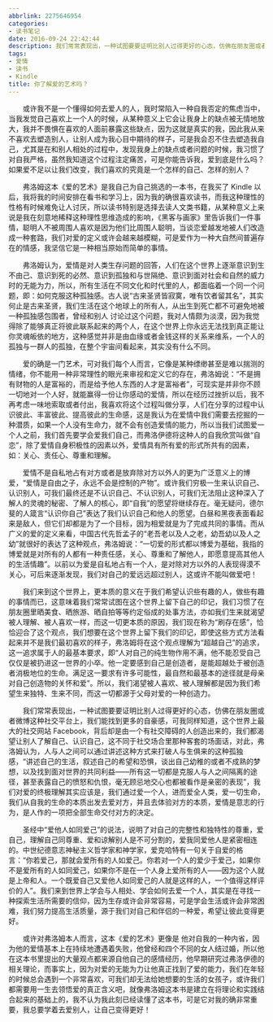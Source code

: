```yaml
---
abbrlink: 2275646954
categories:
- 读书笔记
date: 2016-09-24 22:42:44
description: 我们常常表现出，一种试图要要证明比别人过得更好的心态，仿佛在朋友圈或者微博这种社交平台上，我们能找到更多的自豪感，可我同样知道，这个世界上最大的社交网站 Facebook，背后却是由一个有社交障碍的人创造出来的，我们都渴望让别人了解自己、认识自己，这不同于社交场合里那种客套的场面话，对此，弗洛姆认为，人与人之间可以通过讲述这种方式来打破人与生俱来的这种孤独感，“讲述自己的生活，叙述自己的希望和恐惧，谈出自己幼稚的或者不成熟的梦想，以及找到面对世界的共同利益——所有这一切都是克服人与人之间隔离的途径，甚至表露自己的愤怒和仇恨，毫无顾忌地交心也都被看作是亲密的表现”，我们对爱的终极理解其实应该是，我们通过爱一个人，进而爱全人类，爱一切生命，我们从自我的生命的本质出发去爱对方，并且去体验对方的本质，爱情是意志的行为，是人作的一项把全部生命交付对方的决定;爱的确是一门艺术，可对我们每个人而言，它像是某种缥缈甚至是难以揣测的情绪，你不能用一种非常理性的眼光来审视和定义它的存在，弗洛姆说：“不是拥有财物的人是富裕的，而是给予他人东西的人才是富裕者”，可现实是并非你不顾一切地对一个人好，就能赢得一份让你感动的爱情，所以在经历过挫折以后，我不再考虑一味地索取或者付出，我喜欢将这个过程叫做分享，人们在分享的过程中认识彼此、丰富彼此、提高彼此的生命感，这是我认为在爱情中我们需要去挖掘的一种潜质，如果一个人没有生命力，就不会有创造爱情的能力，所以当我们试图爱一个人之前，我们首先要学会爱我们自己，而弗洛伊德将这种人的自我欣赏叫做“自恋”，除了爱情自身积极性的因素以外，爱情具有所有爱的形式所共有的因素，如：关心、责任心、尊重和理解;我们来到这个世界上，更本质的意义在于我们希望认识些有趣的人，做些有趣的事情而已，这意味着我们常常试图在这个世界上留下自己的印记，我们习惯了在朋友圈里晒美食、晒旅游、晒自拍等等约定俗成的处事方法，亦如我们生来就渴望被人理解、被人喜欢一样，而这一切更本质的原因，我们现在称为“刷存在感”，恰恰迎合了这个观点，我们想要在这个世界上留下我们的印记，即使这些方式方法看起来并不是我们最初喜欢的样子，弗洛姆将在这个观点理解为“超越自己”的追求，这一追求属于人的最基本要求，即“人对自己的纯生物作用不满，他不能忍受自己仅仅是被扔进这一世界的小卒
tags:
- 爱情
- 读书
- Kindle
title: 你了解爱的艺术吗？
---
```


&emsp;&emsp;或许我不是一个懂得如何去爱人的人，我时常陷入一种自我否定的焦虑当中，当我发觉自己喜欢上一个人的时候，从某种意义上它会让我身上的缺点被无情地放大，我并不畏惧在喜欢的人面前暴露这些缺点，因为这就是真实的我，因此我从来不喜欢去塑造别人，让别人成为我心目中期待的样子，可是我会忍不住去塑造我自己，尤其是在和别人相处的过程中，发现我身上的缺点或者问题的时候，我习惯了对自我严格，虽然我知道这个过程注定痛苦，可是你能告诉我，爱到底是什么吗？如果爱不足以让我们改变，我们喜欢的究竟是一个怎样的自己、怎样的别人？

<!--more-->

&emsp;&emsp;弗洛姆这本《爱的艺术》是我自己为自己挑选的一本书，在我买了 Kindle 以后，我将我的时间安排在看书和学习上，因为我的确很喜欢读书，而我这种理性的性格有时候难免让人讨厌，所以读书特别是选择去读人文类书籍，从某种意义上来说是我在刻意地稀释这种理性思维造成的影响，《黑客与画家》里告诉我们一件事情，聪明人不被周围人喜欢是因为他们比周围人聪明，当谈恋爱越发地被人们改造成一种套路，我们对爱的定义或许会越来越模糊，可是爱作为一种大自然间普遍存在的情感，我坚信它是一种相当原始而简单的事情。

&emsp;&emsp;弗洛姆认为，爱情是对人类生存问题的回答，人们在这个世界上逐渐意识到生不由己、意识到死的必然、意识到孤独和与世隔绝、意识到面对社会和自然的威力时的无能为力，所以，所有生活在不同文化和时代里的人，都面临着一个同一个问题，即：如何克服这种孤独感。古人说“古来圣贤皆寂寞，唯有饮者留其名”，其实何止是古来圣贤，我们生活在这个地球上的所有人，从出生到死亡都不可避免地被一种孤独感包围者，曾经和别人 讨论过这个问题，我对人情颇为淡漠，因为我觉得除了能够真正将彼此联系起来的两个人，在这个世界上你永远无法找到真正能让你灵魂皈依的地方，这种感觉并非是由血缘或者金钱这样的关系来维系，一个人的孤独与一群人的孤独，在整个宇宙间看起来，其实没有什么不同。

&emsp;&emsp;爱的确是一门艺术，可对我们每个人而言，它像是某种缥缈甚至是难以揣测的情绪，你不能用一种非常理性的眼光来审视和定义它的存在，弗洛姆说：“不是拥有财物的人是富裕的，而是给予他人东西的人才是富裕者”，可现实是并非你不顾一切地对一个人好，就能赢得一份让你感动的爱情，所以在经历过挫折以后，我不再考虑一味地索取或者付出，我喜欢将这个过程叫做分享，人们在分享的过程中认识彼此、丰富彼此、提高彼此的生命感，这是我认为在爱情中我们需要去挖掘的一种潜质，如果一个人没有生命力，就不会有创造爱情的能力，所以当我们试图爱一个人之前，我们首先要学会爱我们自己，而弗洛伊德将这种人的自我欣赏叫做“自恋”，除了爱情自身积极性的因素以外，爱情具有所有爱的形式所共有的因素，如：关心、责任心、尊重和理解。

&emsp;&emsp;爱情不是自私地占有对方或者是放弃除对方以外人的更为广泛意义上的博爱，“爱情是自由之子，永远不会是控制的产物”。或许我们穷极一生来认识自己、认识别人，可我们最终还是不认识自己、不认识别人，可我们无法阻止这种深入了解人的灵魂的秘密、了解人的核心，即“自我”的愿望将继续存在。毫无疑问，德尔斐的人箴言“认识你自己”表达了我们认识自己和他人的愿望。白昼和黑夜表面看起来是敌人，但它们却都是为了一个目标，因为相爱就是为了完成共同的事情。而从广义的爱的定义来看，中国古代先哲孟子的“老吾老以及人之老，幼吾幼以及人之幼”就很好的表达了这种观点，弗洛姆说：“一切爱的形式都以博爱为基础，我指的博爱就是对所有的人都有一种责任感，关心、尊重和了解他人，即愿意提高其他人的生活情趣”。以前以为爱是自私地占有一个人，是对除对方以外的人表现得漠不关心，可后来逐渐发现，我们对自己的爱远远超过别人，这或许不能叫做爱吧！

&emsp;&emsp;我们来到这个世界上，更本质的意义在于我们希望认识些有趣的人，做些有趣的事情而已，这意味着我们常常试图在这个世界上留下自己的印记，我们习惯了在朋友圈里晒美食、晒旅游、晒自拍等等约定俗成的处事方法，亦如我们生来就渴望被人理解、被人喜欢一样，而这一切更本质的原因，我们现在称为“刷存在感”，恰恰迎合了这个观点，我们想要在这个世界上留下我们的印记，即使这些方式方法看起来并不是我们最初喜欢的样子，弗洛姆将在这个观点理解为“超越自己”的追求，这一追求属于人的最基本要求，即“人对自己的纯生物作用不满，他不能忍受自己仅仅是被扔进这一世界的小卒。他一定要感到自己是创造者，是能超越处于被创造者消极地位的生命。满足这一要求有许多可能性，最自然和最基本的途径就是母亲对自己创造物的关怀和爱”。所以，我们渴望被人喜欢、被人理解都是因为我们希望生来独特、生来不同，而这一切都源于父母对爱的一种创造力。

&emsp;&emsp;我们常常表现出，一种试图要要证明比别人过得更好的心态，仿佛在朋友圈或者微博这种社交平台上，我们能找到更多的自豪感，可我同样知道，这个世界上最大的社交网站 Facebook，背后却是由一个有社交障碍的人创造出来的，我们都渴望让别人了解自己、认识自己，这不同于社交场合里那种客套的场面话，对此，弗洛姆认为，人与人之间可以通过讲述这种方式来打破人与生俱来的这种孤独感，“讲述自己的生活，叙述自己的希望和恐惧，谈出自己幼稚的或者不成熟的梦想，以及找到面对世界的共同利益——所有这一切都是克服人与人之间隔离的途径，甚至表露自己的愤怒和仇恨，毫无顾忌地交心也都被看作是亲密的表现”，我们对爱的终极理解其实应该是，我们通过爱一个人，进而爱全人类，爱一切生命，我们从自我的生命的本质出发去爱对方，并且去体验对方的本质，爱情是意志的行为，是人作的一项把全部生命交付对方的决定。

&emsp;&emsp;圣经中“爱他人如同爱己”的说法，说明了对自己的完整性和独特性的尊重，爱自己，理解自己同尊重、爱和谅解别人是不可分割的，爱我同爱他人是紧密相连的。中世纪德意志神秘主义哲学家和神学家，爱克哈特有一句关于自爱的格言：“你若爱己，那就会爱所有的人如爱己。你若对一个人的爱少于爱己，如果你不是爱所有的人如同爱己，如果你不是在一个人身上爱所有的人——因为这个人就是上帝和人。一个既爱自己又爱他人如同爱己的人就是这样的人，一个值得这样评价的人”。我们来到世界上学会与人相处、学会如何去爱一个人，其实是在寻找一种探索生活所需要的信仰，因为生存或许会非常容易，可是学会生活或许会非常困难，我们努力提高生活质量，源于我们对自己和伴侣的一种爱，希望让彼此变得更好。

&emsp;&emsp;或许对弗洛姆本人而言，这本《爱的艺术》更像是 他对自我的一种内省，因为他的爱情基本上在持续地遭遇着失败，他曾经和四个不同的女人结过婚，所以他在这本书里提出的大量观点都来源自他自己的感情经历，他早期研究过弗洛伊德的相关理论，而事实上，因为对爱的无能为力让他真正找到了爱的能力，我们在年轻的时候总会遇到一个非常喜欢，可我们却无法给她想要的生活的女孩子，或许我们都需要用一生去领悟爱的真正含义吧，就像弗洛姆这本书是建立在将理论和实践结合起来的基础上的，我不认为我此刻已经读懂了这本书，可是它对我的确非常重要，我总要学着去爱别人，让自己变得更好！